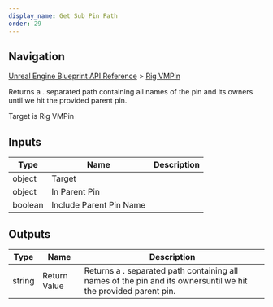 ```yaml
---
display_name: Get Sub Pin Path
order: 29
---
```

## Navigation

[Unreal Engine Blueprint API Reference](https://dev.epicgames.com/documentation/en-us/unreal-engine/BlueprintAPI) > [Rig VMPin](https://dev.epicgames.com/documentation/en-us/unreal-engine/BlueprintAPI/RigVMPin)

Returns a . separated path containing all names of the pin and its owners
until we hit the provided parent pin.

Target is Rig VMPin

## Inputs

| Type | Name | Description |
| --- | --- | --- |
| object | Target |  |
| object | In Parent Pin |  |
| boolean | Include Parent Pin Name |  |

## Outputs

| Type | Name | Description |
| --- | --- | --- |
| string | Return Value | Returns a . separated path containing all names of the pin and its ownersuntil we hit the provided parent pin. |
